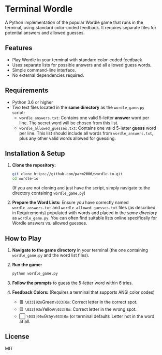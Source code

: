 # Terminal Wordle

A Python implementation of the popular Wordle game that runs in the terminal, using standard color-coded feedback. It requires separate files for potential answers and allowed guesses.

## Features

*   Play Wordle in your terminal with standard color-coded feedback.
*   Uses separate lists for possible answers and all allowed guess words.
*   Simple command-line interface.
*   No external dependencies required.

## Requirements

*   Python 3.6 or higher
*   Two text files located in the **same directory** as the `wordle_game.py` script:
    *   `wordle_answers.txt`: Contains one valid 5-letter **answer** word per line. The secret word will be chosen from this list.
    *   `wordle_allowed_guesses.txt`: Contains one valid 5-letter **guess** word per line. This list should include all words from `wordle_answers.txt`, plus any other valid words allowed for guessing.

## Installation & Setup

1.  **Clone the repository:**
    ```bash
    git clone https://github.com/parm2006/wordle-io.git
    cd wordle-io
    ```
    (If you are not cloning and just have the script, simply navigate to the directory containing `wordle_game.py`)

2.  **Prepare the Word Lists:**
    Ensure you have correctly named `wordle_answers.txt` and `wordle_allowed_guesses.txt` files (as described in Requirements) populated with words and placed in the *same directory* as `wordle_game.py`. You can often find suitable lists online specifically for Wordle answers vs. allowed guesses.

## How to Play

1.  **Navigate to the game directory** in your terminal (the one containing `wordle_game.py` and the word list files).

2.  **Run the game:**
    ```bash
    python wordle_game.py
    ```

3.  **Follow the prompts** to guess the 5-letter word within 6 tries.

4.  **Feedback Colors:** (Requires a terminal that supports ANSI color codes)
    *   🟩 `\033[92m`Green`\033[0m`: Correct letter in the correct spot.
    *   🟨 `\033[93m`Yellow`\033[0m`: Correct letter in the wrong spot.
    *   ⬜ `\033[90m`Gray`\033[0m` (or terminal default): Letter not in the word at all.

## License

MIT